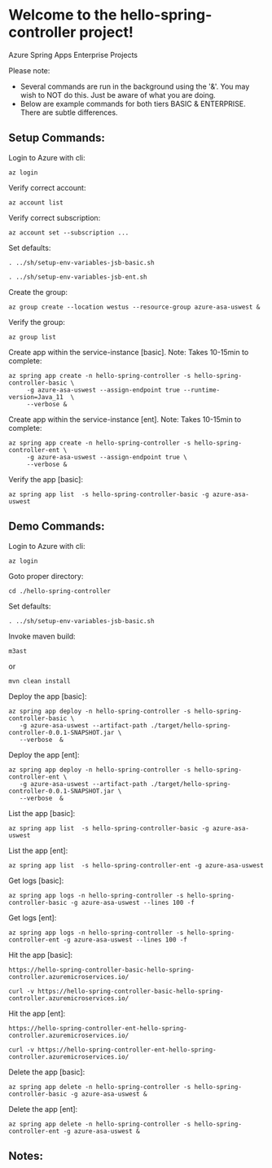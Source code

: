 
# Welcome to the hello-spring-controller project!

Azure Spring Apps Enterprise Projects

Please note:
* Several commands are run in the background using the '&'.  You may wish to NOT do this.  Just be aware of what you are doing.
* Below are example commands for both tiers BASIC & ENTERPRISE.  There are subtle differences.


## Setup Commands:

Login to Azure with cli:
```
az login
```

Verify correct account:
```
az account list
```

Verify correct subscription:
```
az account set --subscription ...
```

Set defaults:
```
. ../sh/setup-env-variables-jsb-basic.sh
```

```
. ../sh/setup-env-variables-jsb-ent.sh
```



Create the group:
```
az group create --location westus --resource-group azure-asa-uswest &
```

Verify the group:
```
az group list
```

Create app within the service-instance [basic]. Note: Takes 10-15min to complete:
```
az spring app create -n hello-spring-controller -s hello-spring-controller-basic \
	 -g azure-asa-uswest --assign-endpoint true --runtime-version=Java_11  \
	 --verbose &
```

Create app within the service-instance [ent]. Note: Takes 10-15min to complete:
```
az spring app create -n hello-spring-controller -s hello-spring-controller-ent \
	 -g azure-asa-uswest --assign-endpoint true \
	 --verbose &
```

Verify the app [basic]:
```
az spring app list  -s hello-spring-controller-basic -g azure-asa-uswest
```

## Demo Commands:

Login to Azure with cli:
```
az login
```

Goto proper directory:
```
cd ./hello-spring-controller
```

Set defaults:
```
. ../sh/setup-env-variables-jsb-basic.sh
```

Invoke maven build:
```
m3ast
```
or

```
mvn clean install
```

Deploy the app [basic]:
```
az spring app deploy -n hello-spring-controller -s hello-spring-controller-basic \
   -g azure-asa-uswest --artifact-path ./target/hello-spring-controller-0.0.1-SNAPSHOT.jar \
   --verbose  &
```

Deploy the app [ent]:
```
az spring app deploy -n hello-spring-controller -s hello-spring-controller-ent \
   -g azure-asa-uswest --artifact-path ./target/hello-spring-controller-0.0.1-SNAPSHOT.jar \
   --verbose  &
```


List the app [basic]:
```
az spring app list  -s hello-spring-controller-basic -g azure-asa-uswest
```

List the app [ent]:
```
az spring app list  -s hello-spring-controller-ent -g azure-asa-uswest
```


Get logs [basic]:
```
az spring app logs -n hello-spring-controller -s hello-spring-controller-basic -g azure-asa-uswest --lines 100 -f
```

Get logs [ent]:
```
az spring app logs -n hello-spring-controller -s hello-spring-controller-ent -g azure-asa-uswest --lines 100 -f
```

Hit the app [basic]:

```
https://hello-spring-controller-basic-hello-spring-controller.azuremicroservices.io/
```

```
curl -v https://hello-spring-controller-basic-hello-spring-controller.azuremicroservices.io/
```


Hit the app [ent]:

```
https://hello-spring-controller-ent-hello-spring-controller.azuremicroservices.io/
```

```
curl -v https://hello-spring-controller-ent-hello-spring-controller.azuremicroservices.io/
```


Delete the app [basic]:
```
az spring app delete -n hello-spring-controller -s hello-spring-controller-basic -g azure-asa-uswest &
```

Delete the app [ent]:
```
az spring app delete -n hello-spring-controller -s hello-spring-controller-ent -g azure-asa-uswest &
```


## Notes:





